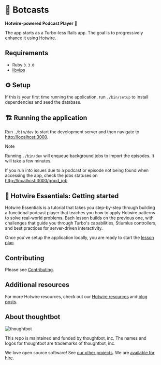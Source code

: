 # 🤖 Botcasts

**Hotwire-powered Podcast Player** 🔌

The app starts as a Turbo-less Rails app. The goal is to progressively enhance
it using [Hotwire][].

[Hotwire]: https://hotwired.dev

## Requirements

- Ruby `3.3.0`
- [libvips](https://www.libvips.org/install.html)

## ⚙️ Setup

If this is your first time running the application, run `./bin/setup` to
install dependencies and seed the database.

## 🏗 Running the application

Run `./bin/dev` to start the development server and then navigate to
[http://localhost:3000](http://localhost:3000).

> [!NOTE]
> Running `./bin/dev` will enqueue background jobs to import the episodes.
> It will take a few minutes.

If you run into issues due to a podcast or episode not being
found when accessing the app, check the jobs statuses
on [http://localhost:3000/good_job](http://localhost:3000/good_job).

## 🚀 Hotwire Essentials: Getting started

Hotwire Essentials is a tutorial that takes you step-by-step through building a functional podcast player that teaches you how to apply Hotwire patterns to solve real-world problems. Each lesson builds on the previous one, with challenges that guide you through Turbo's capabilities, Stiumlus controllers, and best practices for server-driven interactivity.

Once you've setup the application locally, you are ready to start the [lesson plan][].

[lesson plan]: ./lessons/README.md

## Contributing

Please see [Contributing](./CONTRIBUTING.md).

## Additional resources

For more Hotwire resources, check out our [Hotwire resources][] and [blog posts][].

[Hotwire resources]: https://thoughtbot.com/services/hotwire-stimulus-turbo-frontend-development
[blog posts]: https://thoughtbot.com/blog/tags/hotwire

## About thoughtbot

![thoughtbot](https://thoughtbot.com/thoughtbot-logo-for-readmes.svg)

This repo is maintained and funded by thoughtbot, inc.
The names and logos for thoughtbot are trademarks of thoughtbot, inc.

We love open source software!
See [our other projects][community].
We are [available for hire][hire].

[community]: https://thoughtbot.com/community?utm_source=github
[hire]: https://thoughtbot.com/hire-us?utm_source=github
